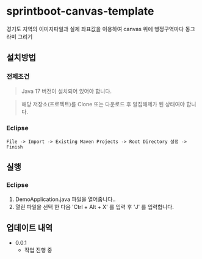 # sprintboot-canvas-template

경기도 지역의 이미지파일과 실제 좌표값을 이용하여 canvas 위에 행정구역마다 동그라미 그리기

## 설치방법

### 전제조건 
> Java 17 버전이 설치되어 있어야 합니다.

> 해당 저장소(프로젝트)를 Clone 또는 다운로드 후 알집해제가 된 상태여야 합니다.



### Eclipse

`File -> Import -> Existing Maven Projects -> Root Directory 설정 -> Finish`


## 실행

### Eclipse
1. DemoApplication.java 파일을 열어줍니다..
2. 열린 파일을 선택 한 다음 'Ctrl + Alt + X' 를 입력 후 'J' 를 입력합니다.


## 업데이트 내역
- 0.0.1
  - 작업 진행 중
